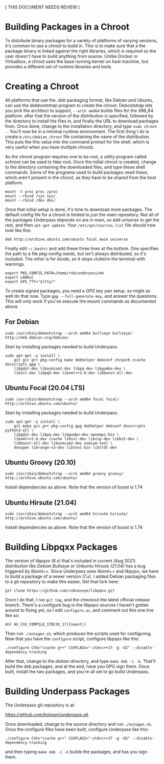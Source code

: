 [ THIS DOCUMENT NEEDS REVIEW ]

# Building Packages in a Chroot

To distribute binary packages for a variety of platforms of varying
versions, it's common to use a *chroot* to build in. This is to make
sure that a the package binary is linked against the right libraries,
which is required so the user doesn't have to build anything from
source. Unlike Docker or Virtualbox, a chroot uses the base running
kernel on host machine, but provides a different set of runtime
libraries and tools.

# Creating a Chroot

All platforms that use the *.deb* packaging format, like Debian and
Ubuntu, can use the *debbootstrap* program to create the
chroot. Debootstrap lets you pick the architect to support,
`--arch amd64` builds files for the X86_64 platform. after that the
version of the distribution is specified, followed by the directory to
install the files in, and finally the URL to download packages
from. Once done, change to the installation directory, and type `sudo
chroot .`. You'll now be in a minimal runtime environment. The first
thing I do is create a `/etc/debian_chroot` file containing the name
of the distribution. This puts the this value into the command prompt
for the shell, which is very useful when you have multiple chroots.

As the *chroot* program requires one to be root, a utility program
called *schroot* can be used to fake root. Once the initial chroot is
created, change to the directory containing the downloaded files, and
type these shell commands. Some of the programs used to build packages
need these, which aren't present in the chroot, as they have to be
shared from the host platform.

```
mount -t proc proc /proc
mount --rbind /sys sys/
mount --rbind /dev dev/
```

Once that initial setup is done, it's time to download more
packages. The default config file for a chroot is limited to just the
main repository. Not all of the packages Underpass depends on are in
main, so add *universe* to get the rest, and then `apt-get
update`. Your `/etc/apt/sources.list` file should now look like this:

```
deb http://archive.ubuntu.com/ubuntu focal main universe
```

Finally edit  `~/.bashrc` and add these three lines at the bottom. One
specifies the path to a file pkg-config needs, but isn't always
distributed, so it's included. The other is for *locale*, so it stops
clutterin the terminal with warnings.

```
export PKG_CONFIG_PATH=/home/rob/underpass/m4
export LANG=C
export GPG_TTY="$(tty)"
```

To create signed packages, you need a *GPG* key pair setup, so might
as well do that now. Type `gpg --full-generate-key`, and answer the
questions. This will only work if you've execute the mount commands as
documented above. 

## For Debian

```
sudo /usr/sbin/debootstrap --arch amd64 bullseye bullseye/ http://deb.debian.org/debian/
```

Start by installing packages needed to build Underpass.

```
sudo apt-get -y install \
    git gcc g++ pkg-config make debhelper debconf chrpath ccache devscripts gpg \
    libgdal-dev libosmium2-dev libpq-dev libgumbo-dev \
    libssl-dev libpq5-dev libxml++2.6-dev libboost-all-dev
```

## Ubuntu Focal (20.04 LTS)

```
sudo /usr/sbin/debootstrap --arch amd64 focal focal/ http://archive.ubuntu.com/ubuntu/
```

Start by installing packages needed to build Underpass.

```
sudo apt-get -y install \
    git make gcc g++ pkg-config gpg debhelper debconf devscripts python3-all \
    libgdal-dev libpq-dev libgumbo-dev openmpi-bin \
    libxml++2.6-dev ccache libssl-dev libzip-dev libbz2-dev \
    libboost-all-dev libosmium2-dev osmium-tool \
    doxygen librange-v3-dev libtool-bin libltdl-dev  

```

## Ubuntu Groovy (20.10)

```
sudo /usr/sbin/debootstrap --arch amd64 groovy groovy/ http://archive.ubuntu.com/ubuntu/
```

Install dependencies as above. Note that the version of boost is 1.74

## Ubuntu Hirsute (21.04)

```
sudo /usr/sbin/debootstrap --arch amd64 hirsute hirsute/ http://archive.ubuntu.com/ubuntu/
```

Install dependencies as above. Note that the version of boost is 1.74

# Building Libpqxx Packages

The version of *libpqxx (6.x)* that's included in current (Aug 2021)
distribution like *Debian Bullseye* or *Unbuntu Hirsute (21.04)* has a bug triggered
by *libxml++*. Since Underpass uses libxml++ and libpqxx, we have to
build a package of a newer version (7.x). I added Debian packaging
files to a git repository to make this easier, Get that fork here:

```
git clone https://github.com/robsavoye/libpqxx.git
```

Once I do that, I run `git tag`, and the checkout the latest official
release branch. There's a configure bug in the libpqxx sources I
haven't gotten around to fixing yet, so I edit `configure.ac`, and
comment out this one line like so:

```
dnl AX_CXX_COMPILE_STDCXX_17([noext])
```

Then run `./autogen.sh`, which produces the scripts used for
configuring. Now that you have the `configure` script, configure
libpqxx like this:

```
./configure CXX="ccache g++" CXXFLAGS="-std=c++17 -g -O2" --disable-dependency-tracking
```

After that, change to the *debian* directory, and type `make deb -i
-k`. That'll build the deb packages, and at the end, have you GPG sign
them. Once built, install the two packages, and you're all set to go
build Underpass.

# Building Underpass Packages

The Underpass git repository is at:

https://github.com/hotosm/underpass.git

Once downloaded, change to the source directory and run
`./autogen.sh`. Once the configure files have been built, configure
Underpass like this:

```
./configure CXX="ccache g++" CXXFLAGS="-std=c++17 -g -O2" --disable-dependency-tracking
```

and then typing `make deb -i -k` builds the packages, and has you sign them.
